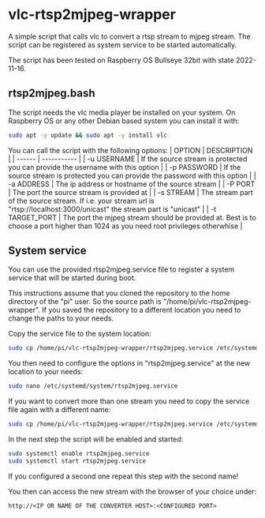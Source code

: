 # vlc-rtsp2mjpeg-wrapper

A simple script that calls vlc to convert a rtsp stream to mjpeg stream.
The script can be registered as system service to be started automatically.

The script has been tested on Raspberry OS Bullseye 32bit with state 2022-11-16.

## rtsp2mjpeg.bash

The script needs the vlc media player be installed on your system.
On Raspberry OS or any other Debian based system you can install it with:

```bash
sudo apt -y update && sudo apt -y install vlc
```

You can call the script with the following options:
| OPTION | DESCRIPTION |
| ------ | ----------- |
| -u USERNAME | If the source stream is protected you can provide the username with this option |
| -p PASSWORD | If the source stream is protected you can provide the password with this option |
| -a ADDRESS  | The ip address or hostname of the source stream |
| -P PORT     | The port the source stream is provided at |
| -s STREAM   | The stream part of the source stream. If i.e. your stream url is "rtsp://localhost:3000/unicast" the stream part is "unicast" |
| -t TARGET_PORT | The port the mjpeg stream should be provided at. Best is to choose a port higher than 1024 as you need root privileges otherwhise |

## System service

You can use the provided rtsp2mjpeg.service file to register a system service that will be started during boot.

This instructions assume that you cloned the repository to the home directory of the "pi" user.
So the source path is "/home/pi/vlc-rtsp2mjpeg-wrapper". If you saved the repository to a different location you need to change the paths to your needs.

Copy the service file to the system location:

```bash
sudo cp /home/pi/vlc-rtsp2mjpeg-wrapper/rtsp2mjpeg.service /etc/systemd/system/rtsp2mjpeg.service
```

You then need to configure the options in "rtsp2mjpeg.service" at the new location to your needs:

```bash
sudo nano /etc/systemd/system/rtsp2mjpeg.service
```

If you want to convert more than one stream you need to copy the service file again with a different name:

```bash
sudo cp /home/pi/vlc-rtsp2mjpeg-wrapper/rtsp2mjpeg.service /etc/systemd/system/rtsp2mjpeg2.service
````

In the next step the script will be enabled and started:

```bash
sudo systemctl enable rtsp2mjpeg.service
sudo systemctl start rtsp2mjpeg.service
```

If you configured a second one repeat this step with the second name!

You then can access the new stream with the browser of your choice under:

```text
http://<IP OR NAME OF THE CONVERTER HOST>:<CONFIGURED PORT>
```
